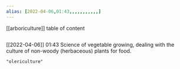 ```yaml
---
alias: [2022-04-06,01:43,,,,,,,,,,,]
---
```

[[arboriculture]]
table of content
```toc
```

[[2022-04-06]] 01:43
Science of vegetable growing, dealing with the culture of non-woody (herbaceous) plants for food.
```query
"olericulture"
```